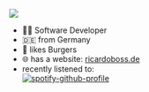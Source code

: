 ![](https://komarev.com/ghpvc/?username=ricardoboss&style=flat-square&label=Visitors)

- 🧑‍💻 Software Developer
- 🇩🇪 from Germany
- 🍔 likes Burgers
- 🌐 has a website: [ricardoboss.de](https://ricardoboss.de/)
- recently listened to:  
[![spotify-github-profile](https://spotify-github-profile.vercel.app/api/view?uid=9uch48y3s8j6b2vn9zmk67z7n&cover_image=true&theme=novatorem&bar_color=53b14f&bar_color_cover=true)](https://spotify-github-profile.vercel.app/api/view?uid=9uch48y3s8j6b2vn9zmk67z7n&redirect=true)
